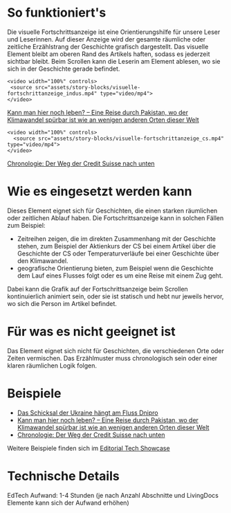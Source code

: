 # So funktioniert's

Die visuelle Fortschrittsanzeige ist eine Orientierungshilfe für unsere Leser und Leserinnen. Auf dieser Anzeige wird der gesamte räumliche oder zeitliche Erzählstrang der Geschichte grafisch dargestellt. Das visuelle Element bleibt am oberen Rand des Artikels haften, sodass es jederzeit sichtbar bleibt. Beim Scrollen kann die Leserin am Element ablesen, wo sie sich in der Geschichte gerade befindet.

```html|span-6
<video width="100%" controls>
 <source src="assets/story-blocks/visuelle-fortschrittanzeige_indus.mp4" type="video/mp4">
</video>
```

[Kann man hier noch leben? – Eine Reise durch Pakistan, wo der Klimawandel spürbar ist wie an wenigen anderen Orten dieser Welt](https://www.nzz.ch/international/pakistan-leidet-unter-dem-klimawandel-kann-man-hier-noch-leben-ld.1740093)

```html|span-6
<video width="100%" controls>
  <source src="assets/story-blocks/visuelle-fortschrittanzeige_cs.mp4" type="video/mp4">
</video>
```

[Chronologie: Der Weg der Credit Suisse nach unten](https://www.nzz.ch/wirtschaft/chronologie-die-wegpunkte-der-credit-suisse-auf-dem-weg-nach-unten-ld.1731140)

# Wie es eingesetzt werden kann

Dieses Element eignet sich für Geschichten, die einen starken räumlichen oder zeitlichen Ablauf haben. Die Fortschrittsanzeige kann in solchen Fällen zum Beispiel:

- Zeitreihen zeigen, die im direkten Zusammenhang mit der Geschichte stehen, zum Beispiel der Aktienkurs der CS bei einem Artikel über die Geschichte der CS oder Temperaturverläufe bei einer Geschichte über den Klimawandel.
- geografische Orientierung bieten, zum Beispiel wenn die Geschichte dem Lauf eines Flusses folgt oder es um eine Reise mit einem Zug geht.

Dabei kann die Grafik auf der Fortschrittsanzeige beim Scrollen kontinuierlich animiert sein, oder sie ist statisch und hebt nur jeweils hervor, wo sich die Person im Artikel befindet.

# Für was es nicht geeignet ist

Das Element eignet sich nicht für Geschichten, die verschiedenen Orte oder Zeiten vermischen. Das Erzählmuster muss chronologisch sein oder einer klaren räumlichen Logik folgen.

# Beispiele

- [Das Schicksal der Ukraine hängt am Fluss Dnipro](https://www.nzz.ch/visuals/ukraine-krieg-der-dnipro-schicksalsfluss-zwischen-ost-und-west-ld.1721057)
- [Kann man hier noch leben? – Eine Reise durch Pakistan, wo der Klimawandel spürbar ist wie an wenigen anderen Orten dieser Welt](https://www.nzz.ch/international/pakistan-leidet-unter-dem-klimawandel-kann-man-hier-noch-leben-ld.1740093)
- [Chronologie: Der Weg der Credit Suisse nach unten](https://www.nzz.ch/wirtschaft/chronologie-die-wegpunkte-der-credit-suisse-auf-dem-weg-nach-unten-ld.1731140)

Weitere Beispiele finden sich im [Editorial Tech Showcase](https://nzzdev.github.io/ed-tech-project-showcase/?internal)

# Technische Details

EdTech Aufwand: 1-4 Stunden (je nach Anzahl Abschnitte und LivingDocs Elemente kann sich der Aufwand erhöhen)

